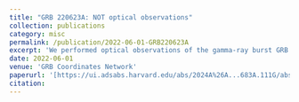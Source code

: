 ```yaml
---
title: "GRB 220623A: NOT optical observations"
collection: publications
category: misc
permalink: /publication/2022-06-01-GRB220623A
excerpt: 'We performed optical observations of the gamma-ray burst GRB 220623A with the Nordic Optical Telescope.'
date: 2022-06-01
venue: 'GRB Coordinates Network'
paperurl: '[https://ui.adsabs.harvard.edu/abs/2024A%26A...683A.111G/abstract](https://ui.adsabs.harvard.edu/abs/2022GCN.32253....1M/abstract)'
citation:
---
```

